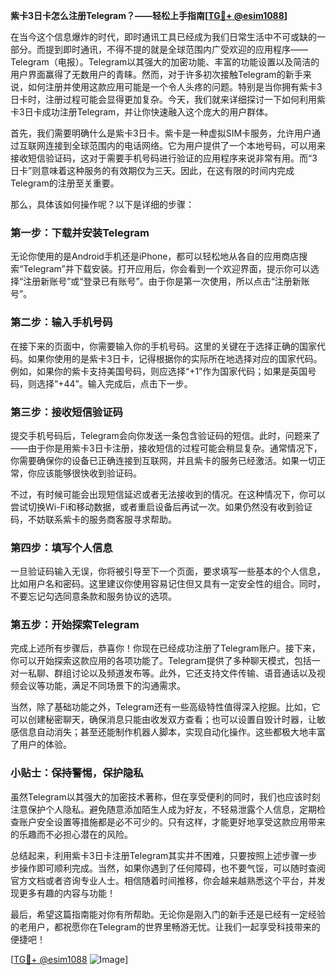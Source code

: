 **紫卡3日卡怎么注册Telegram？——轻松上手指南[[TG💪+ @esim1088](https://t.me/s/esim1088)]**

在当今这个信息爆炸的时代，即时通讯工具已经成为我们日常生活中不可或缺的一部分。而提到即时通讯，不得不提的就是全球范围内广受欢迎的应用程序——Telegram（电报）。Telegram以其强大的加密功能、丰富的功能设置以及简洁的用户界面赢得了无数用户的青睐。然而，对于许多初次接触Telegram的新手来说，如何注册并使用这款应用可能是一个令人头疼的问题。特别是当你拥有紫卡3日卡时，注册过程可能会显得更加复杂。今天，我们就来详细探讨一下如何利用紫卡3日卡成功注册Telegram，并让你快速融入这个庞大的用户群体。

首先，我们需要明确什么是紫卡3日卡。紫卡是一种虚拟SIM卡服务，允许用户通过互联网连接到全球范围内的电话网络。它为用户提供了一个本地号码，可以用来接收短信验证码，这对于需要手机号码进行验证的应用程序来说非常有用。而“3日卡”则意味着这种服务的有效期仅为三天。因此，在这有限的时间内完成Telegram的注册至关重要。

那么，具体该如何操作呢？以下是详细的步骤：

### 第一步：下载并安装Telegram

无论你使用的是Android手机还是iPhone，都可以轻松地从各自的应用商店搜索“Telegram”并下载安装。打开应用后，你会看到一个欢迎界面，提示你可以选择“注册新账号”或“登录已有账号”。由于你是第一次使用，所以点击“注册新账号”。

### 第二步：输入手机号码

在接下来的页面中，你需要输入你的手机号码。这里的关键在于选择正确的国家代码。如果你使用的是紫卡3日卡，记得根据你的实际所在地选择对应的国家代码。例如，如果你的紫卡支持美国号码，则应选择“+1”作为国家代码；如果是英国号码，则选择“+44”。输入完成后，点击下一步。

### 第三步：接收短信验证码

提交手机号码后，Telegram会向你发送一条包含验证码的短信。此时，问题来了——由于你是用紫卡3日卡注册，接收短信的过程可能会稍显复杂。通常情况下，你需要确保你的设备已正确连接到互联网，并且紫卡的服务已经激活。如果一切正常，你应该能够很快收到验证码。

不过，有时候可能会出现短信延迟或者无法接收到的情况。在这种情况下，你可以尝试切换Wi-Fi和移动数据，或者重启设备后再试一次。如果仍然没有收到验证码，不妨联系紫卡的服务商客服寻求帮助。

### 第四步：填写个人信息

一旦验证码输入无误，你将被引导至下一个页面，要求填写一些基本的个人信息，比如用户名和密码。这里建议你使用容易记住但又具有一定安全性的组合。同时，不要忘记勾选同意条款和服务协议的选项。

### 第五步：开始探索Telegram

完成上述所有步骤后，恭喜你！你现在已经成功注册了Telegram账户。接下来，你可以开始探索这款应用的各项功能了。Telegram提供了多种聊天模式，包括一对一私聊、群组讨论以及频道发布等。此外，它还支持文件传输、语音通话以及视频会议等功能，满足不同场景下的沟通需求。

当然，除了基础功能之外，Telegram还有一些高级特性值得深入挖掘。比如，它可以创建秘密聊天，确保消息只能由收发双方查看；也可以设置自毁计时器，让敏感信息自动消失；甚至还能制作机器人脚本，实现自动化操作。这些都极大地丰富了用户的体验。

### 小贴士：保持警惕，保护隐私

虽然Telegram以其强大的加密技术著称，但在享受便利的同时，我们也应该时刻注意保护个人隐私。避免随意添加陌生人成为好友，不轻易泄露个人信息，定期检查账户安全设置等措施都是必不可少的。只有这样，才能更好地享受这款应用带来的乐趣而不必担心潜在的风险。

总结起来，利用紫卡3日卡注册Telegram其实并不困难，只要按照上述步骤一步步操作即可顺利完成。当然，如果你遇到了任何障碍，也不要气馁，可以随时查阅官方文档或者咨询专业人士。相信随着时间推移，你会越来越熟悉这个平台，并发现更多有趣的内容与功能！

最后，希望这篇指南能对你有所帮助。无论你是刚入门的新手还是已经有一定经验的老用户，都祝愿你在Telegram的世界里畅游无忧。让我们一起享受科技带来的便捷吧！

[[TG💪+ @esim1088](https://t.me/s/esim1088) ![Image](https://i.postimg.cc/4NQfJmqS/Snipaste-2025-05-13-00-14-12.png)]